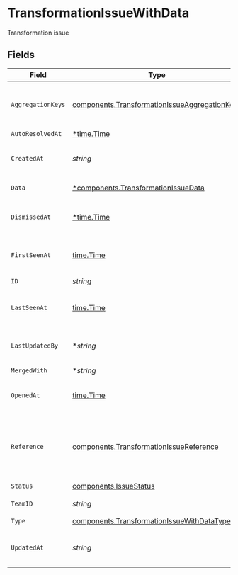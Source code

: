 # TransformationIssueWithData

Transformation issue


## Fields

| Field                                                                                                          | Type                                                                                                           | Required                                                                                                       | Description                                                                                                    | Example                                                                                                        |
| -------------------------------------------------------------------------------------------------------------- | -------------------------------------------------------------------------------------------------------------- | -------------------------------------------------------------------------------------------------------------- | -------------------------------------------------------------------------------------------------------------- | -------------------------------------------------------------------------------------------------------------- |
| `AggregationKeys`                                                                                              | [components.TransformationIssueAggregationKeys](../../models/components/transformationissueaggregationkeys.md) | :heavy_check_mark:                                                                                             | Keys used as the aggregation keys a 'transformation' type issue                                                |                                                                                                                |
| `AutoResolvedAt`                                                                                               | [*time.Time](https://pkg.go.dev/time#Time)                                                                     | :heavy_minus_sign:                                                                                             | N/A                                                                                                            |                                                                                                                |
| `CreatedAt`                                                                                                    | *string*                                                                                                       | :heavy_check_mark:                                                                                             | ISO timestamp for when the issue was created                                                                   |                                                                                                                |
| `Data`                                                                                                         | [*components.TransformationIssueData](../../models/components/transformationissuedata.md)                      | :heavy_minus_sign:                                                                                             | Transformation issue data                                                                                      |                                                                                                                |
| `DismissedAt`                                                                                                  | [*time.Time](https://pkg.go.dev/time#Time)                                                                     | :heavy_minus_sign:                                                                                             | ISO timestamp for when the issue was dismissed                                                                 |                                                                                                                |
| `FirstSeenAt`                                                                                                  | [time.Time](https://pkg.go.dev/time#Time)                                                                      | :heavy_check_mark:                                                                                             | ISO timestamp for when the issue was first opened                                                              |                                                                                                                |
| `ID`                                                                                                           | *string*                                                                                                       | :heavy_check_mark:                                                                                             | Issue ID                                                                                                       | iss_YXKv5OdJXCiVwkPhGy                                                                                         |
| `LastSeenAt`                                                                                                   | [time.Time](https://pkg.go.dev/time#Time)                                                                      | :heavy_check_mark:                                                                                             | ISO timestamp for when the issue last occured                                                                  |                                                                                                                |
| `LastUpdatedBy`                                                                                                | **string*                                                                                                      | :heavy_minus_sign:                                                                                             | ID of the team member who last updated the issue status                                                        |                                                                                                                |
| `MergedWith`                                                                                                   | **string*                                                                                                      | :heavy_minus_sign:                                                                                             | N/A                                                                                                            |                                                                                                                |
| `OpenedAt`                                                                                                     | [time.Time](https://pkg.go.dev/time#Time)                                                                      | :heavy_check_mark:                                                                                             | ISO timestamp for when the issue was last opened                                                               |                                                                                                                |
| `Reference`                                                                                                    | [components.TransformationIssueReference](../../models/components/transformationissuereference.md)             | :heavy_check_mark:                                                                                             | Reference to the event request transformation an issue is being created for.                                   |                                                                                                                |
| `Status`                                                                                                       | [components.IssueStatus](../../models/components/issuestatus.md)                                               | :heavy_check_mark:                                                                                             | Issue status                                                                                                   |                                                                                                                |
| `TeamID`                                                                                                       | *string*                                                                                                       | :heavy_check_mark:                                                                                             | ID of the workspace                                                                                            |                                                                                                                |
| `Type`                                                                                                         | [components.TransformationIssueWithDataType](../../models/components/transformationissuewithdatatype.md)       | :heavy_check_mark:                                                                                             | N/A                                                                                                            |                                                                                                                |
| `UpdatedAt`                                                                                                    | *string*                                                                                                       | :heavy_check_mark:                                                                                             | ISO timestamp for when the issue was last updated                                                              |                                                                                                                |